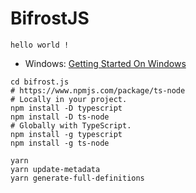 # BifrostJS
```
hello world ! 
```


- Windows: [Getting Started On Windows](https://github.com/bifrost-finance/bifrost.js)

```
cd bifrost.js
# https://www.npmjs.com/package/ts-node
# Locally in your project.
npm install -D typescript
npm install -D ts-node
# Globally with TypeScript.
npm install -g typescript
npm install -g ts-node

yarn
yarn update-metadata
yarn generate-full-definitions
```
